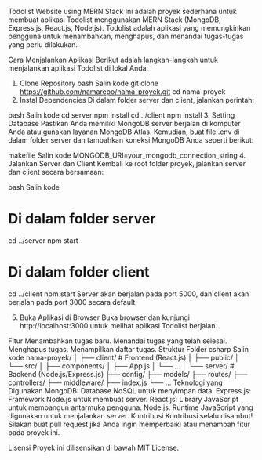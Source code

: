Todolist Website using MERN Stack
Ini adalah proyek sederhana untuk membuat aplikasi Todolist menggunakan MERN Stack (MongoDB, Express.js, React.js, Node.js). Todolist adalah aplikasi yang memungkinkan pengguna untuk menambahkan, menghapus, dan menandai tugas-tugas yang perlu dilakukan.

Cara Menjalankan Aplikasi
Berikut adalah langkah-langkah untuk menjalankan aplikasi Todolist di lokal Anda:

1. Clone Repository
bash
Salin kode
git clone https://github.com/namarepo/nama-proyek.git
cd nama-proyek
2. Instal Dependencies
Di dalam folder server dan client, jalankan perintah:

bash
Salin kode
cd server
npm install
cd ../client
npm install
3. Setting Database
Pastikan Anda memiliki MongoDB server berjalan di komputer Anda atau gunakan layanan MongoDB Atlas. Kemudian, buat file .env di dalam folder server dan tambahkan koneksi MongoDB Anda seperti berikut:

makefile
Salin kode
MONGODB_URI=your_mongodb_connection_string
4. Jalankan Server dan Client
Kembali ke root folder proyek, jalankan server dan client secara bersamaan:

bash
Salin kode
# Di dalam folder server
cd ../server
npm start

# Di dalam folder client
cd ../client
npm start
Server akan berjalan pada port 5000, dan client akan berjalan pada port 3000 secara default.

5. Buka Aplikasi di Browser
Buka browser dan kunjungi http://localhost:3000 untuk melihat aplikasi Todolist berjalan.

Fitur
Menambahkan tugas baru.
Menandai tugas yang telah selesai.
Menghapus tugas.
Menampilkan daftar tugas.
Struktur Folder
csharp
Salin kode
nama-proyek/
│
├── client/         # Frontend (React.js)
│   ├── public/
│   └── src/
│       ├── components/
│       ├── App.js
│       └── ...
│
└── server/         # Backend (Node.js/Express.js)
    ├── config/
    ├── models/
    ├── routes/
    ├── controllers/
    ├── middleware/
    ├── index.js
    └── ...
Teknologi yang Digunakan
MongoDB: Database NoSQL untuk menyimpan data.
Express.js: Framework Node.js untuk membuat server.
React.js: Library JavaScript untuk membangun antarmuka pengguna.
Node.js: Runtime JavaScript yang digunakan untuk menjalankan server.
Kontribusi
Kontribusi selalu disambut! Silakan buat pull request jika Anda ingin memperbaiki atau menambah fitur pada proyek ini.

Lisensi
Proyek ini dilisensikan di bawah MIT License.
